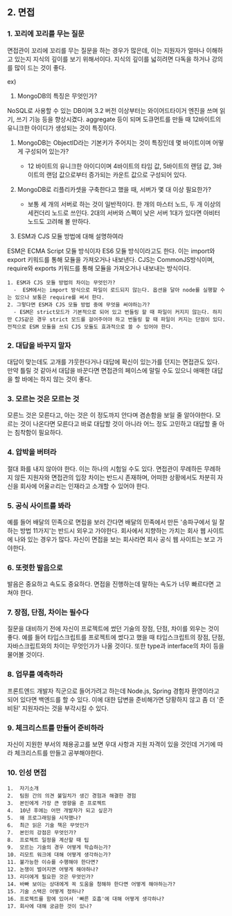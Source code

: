 ## 2. 면접

### 1. 꼬리에 꼬리를 무는 질문

면접관이 꼬리에 꼬리를 무는 질문을 하는 경우가 많은데, 이는 지원자가 얼마나 이해하고 있는지 지식의 깊이를 보기 위해서이다.
지식의 깊이를 넓히려면 다독을 하거나 강의를 많이 드는 것이 좋다.

ex)

1. MongoDB의 특징은 무엇인가?

NoSQL로 사용할 수 있는 DB이며 3.2 버전 이상부터는 와이어드타이거 엔진을 쓰며 읽기, 쓰기 기능 등을 향상시겼다.
aggregate 등이 되며 도큐먼트를 만들 때 12바이트의 유니크한 아이디가 생성되는 것이 특징이다.

1. MongoDB는 ObjectID라는 기본키가 주어지는 것이 특징인데 몇 바이트이며 어떻게 구성되어 있는가?
   - 12 바이트의 유니크한 아이디이며 4바이트의 타임 값, 5바이트의 랜덤 값, 3바이트의 랜덤 값으로부터 증가되는 카운트 값으로 구성되어 있다.
2. MongoDB로 리플리카셋을 구축한다고 했을 때, 서버가 몇 대 이상 필요한가?

   - 보통 세 개의 서버로 하는 것이 일반적이다. 한 개의 마스터 노드, 두 개 이상의 세컨더리 노드로 쓰인다. 2대의 서버와 스펙이 낮은 서버 1대가 있다면 아비터 노드도 고려해 볼 만하다.

3. ESM과 CJS 모듈 방법에 대해 설명하여라

ESM은 ECMA Script 모듈 방식이자 ES6 모듈 방식이라고도 한다. 이는 import와 export 키워드를 통해 모듈을 가져오거나 내보낸다. CJS는 CommonJS방식이며, require와 exports 키워드를 통해 모듈을 가져오거나 내보내는 방식이다.

    1. ESM과 CJS 모듈 방법의 차이는 무엇인가?
      -  ESM에서는 import 방식으로 파일이 로드되지 않는다. 옵션을 달아 node를 실행할 수는 있으나 보통은 require를 써서 한다.
    2. 그렇다면 ESM과 CJS 모듈 방법 중에 무엇을 써야하는가?
      - ESM은 strict모드가 기본적으로 되어 있고 번들링 할 때 파일이 커지지 않는다. 하지만 CJS같은 경우 strict 모드를 걸어주어야 하고 번들링 할 때 파일이 커지는 단점이 있다. 전적으로 ESM 모듈을 쓰되 CJS 모듈도 효과적으로 쓸 수 있어야 한다.

### 2. 대답을 바꾸지 말자

대답이 맞는데도 고개를 갸웃한다거나 대답에 확신이 있는가를 던지는 면접관도 있다.
만약 틀릴 것 같아서 대답을 바꾼다면 면접관의 페이스에 말릴 수도 있으니 애매한 대답을 할 바에는 하지 않는 것이 좋다.

### 3. 모르는 것은 모르는 것

모른느 것은 모른다고, 아는 것은 이 정도까지 안다며 겸손함을 보일 줄 알아야한다.
모르는 것이 나온다면 모른다고 바로 대답할 것이 아니라 어느 정도 고민하고 대답할 줄 아는 침착함이 필요하다.

### 4. 압박을 버텨라

절대 화를 내지 않아야 한다. 이는 하나의 시험일 수도 있다. 면접관이 무례하든 무례하지 않든 지원자와 면접관의 입장 차이는 반드시 존재하며, 어떠한 상황에서도 차분히 자신을 회사에 어울ㄹ리는 인재라고 소개할 수 있어야 한다.

### 5. 공식 사이트를 봐라

예를 들어 배달의 민족으로 면접을 보러 간다면 배달의 민족에서 만든 '송파구에서 일 잘하는 방법 11가지'는 반드시 외우고 가야한다. 회사에서 지향하는 가치는 회사 웹 사이트에 나와 있는 경우가 많다. 자신이 면접을 보는 회사라면 회사 공식 웹 사이트는 보고 가야한다.

### 6. 또렷한 발음으로

발음은 중요하고 속도도 중요하다. 면접을 진행하는데 말하는 속도가 너무 빠르다면 고쳐야 한다.

### 7. 장점, 단점, 차이는 필수다

질문을 대비하기 전에 자신이 프로젝트에 썼던 기술의 장점, 단점, 차이를 외우는 것이 좋다.
예를 들어 타입스크립트를 프로젝트에 썼다고 했을 때 타입스크립트의 장점, 단점, 자바스크립트와의 차이는 무엇인가가 나올 것이다. 또한 type과 interface의 차이 등을 물어볼 것이다.

### 8. 업무를 예측하라

프론트엔드 개발자 직군으로 들어가려고 하는데 Node.js, Spring 경험자 환영이라고 되어 있다면 백엔드를 할 수 있다.
이에 대한 답변을 준비해가면 당황하지 않고 좀 더 '준비된' 지원자라는 것을 부각시킬 수 있다.

### 9. 체크리스트를 만들어 준비하라

자신이 지원한 부서의 채용공고를 보면 우대 사항과 지원 자격이 있을 것인데 거기에 따라 체크리스트를 만들고 공부해야한다.

### 10. 인성 면접

    1.  자기소개
    2.  팀원 간의 의견 불일치가 생긴 경험과 해결한 경험
    3.  본인에게 가장 큰 영향을 준 프로젝트
    4.  10년 후에는 어떤 개발자가 되고 싶은가
    5.  왜 프로그래밍을 시작했나?
    6.  최근 읽은 기술 책은 무엇인가
    7.  본인의 강점은 무엇인가?
    8.  프로젝트 일정을 계산할 때 팁
    9.  모르는 기술의 경우 어떻게 학습하는가?
    10. 리모트 워크에 대해 어떻게 생각하는가?
    11. 불가능한 이슈를 수행해야 한다면?
    12. 논쟁이 벌어지면 어떻게 해야하나?
    13. 리더에게 필요한 것은 무엇인가?
    14. 바빠 보이는 상대에게 꼭 도움을 청해햐 한다면 어떻게 해야하는가?
    15. 기술 스택은 어떻게 정하나?
    16. 프로젝트를 함에 있어서 '빠른 호흡'에 대해 어떻게 생각하나?
    17. 회사에 대해 궁금한 것이 있나?
